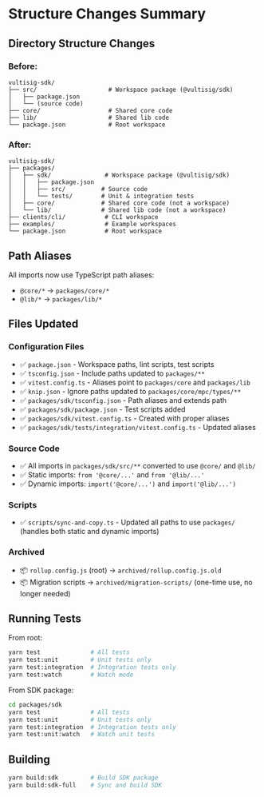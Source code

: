# Structure Changes Summary

## Directory Structure Changes

### Before:
```
vultisig-sdk/
├── src/                    # Workspace package (@vultisig/sdk)
│   ├── package.json
│   └── (source code)
├── core/                   # Shared core code
├── lib/                    # Shared lib code
└── package.json            # Root workspace
```

### After:
```
vultisig-sdk/
├── packages/
│   ├── sdk/               # Workspace package (@vultisig/sdk)
│   │   ├── package.json
│   │   ├── src/          # Source code
│   │   └── tests/        # Unit & integration tests
│   ├── core/             # Shared core code (not a workspace)
│   └── lib/              # Shared lib code (not a workspace)
├── clients/cli/           # CLI workspace
├── examples/              # Example workspaces
└── package.json           # Root workspace
```

## Path Aliases

All imports now use TypeScript path aliases:
- `@core/*` → `packages/core/*`
- `@lib/*` → `packages/lib/*`

## Files Updated

### Configuration Files
- ✅ `package.json` - Workspace paths, lint scripts, test scripts
- ✅ `tsconfig.json` - Include paths updated to `packages/**`
- ✅ `vitest.config.ts` - Aliases point to `packages/core` and `packages/lib`
- ✅ `knip.json` - Ignore paths updated to `packages/core/mpc/types/**`
- ✅ `packages/sdk/tsconfig.json` - Path aliases and extends path
- ✅ `packages/sdk/package.json` - Test scripts added
- ✅ `packages/sdk/vitest.config.ts` - Created with proper aliases
- ✅ `packages/sdk/tests/integration/vitest.config.ts` - Updated aliases

### Source Code
- ✅ All imports in `packages/sdk/src/**` converted to use `@core/` and `@lib/`
- ✅ Static imports: `from '@core/...'` and `from '@lib/...'`
- ✅ Dynamic imports: `import('@core/...')` and `import('@lib/...')`

### Scripts
- ✅ `scripts/sync-and-copy.ts` - Updated all paths to use `packages/` (handles both static and dynamic imports)

### Archived
- 📦 `rollup.config.js` (root) → `archived/rollup.config.js.old`
- 📦 Migration scripts → `archived/migration-scripts/` (one-time use, no longer needed)

## Running Tests

From root:
```bash
yarn test              # All tests
yarn test:unit         # Unit tests only
yarn test:integration  # Integration tests only
yarn test:watch        # Watch mode
```

From SDK package:
```bash
cd packages/sdk
yarn test              # All tests
yarn test:unit         # Unit tests only
yarn test:integration  # Integration tests only
yarn test:unit:watch   # Watch unit tests
```

## Building

```bash
yarn build:sdk         # Build SDK package
yarn build:sdk-full    # Sync and build SDK
```
